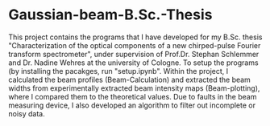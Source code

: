 # Gaussian-beam-B.Sc.-Thesis

This project contains the programs that I have developed for my B.Sc. thesis
"Characterization of the optical components of a new chirped-pulse Fourier transform spectrometer",
under supervision of Prof.Dr. Stephan Schlemmer and Dr. Nadine Wehres at the university of Cologne. 
To setup the programs (by installing the pacakges, run "setup.ipynb". 
Within the project, I calculated the beam profiles (Beam-Calculation) and extracted the beam widths 
from experimentally extracted beam intensity maps (Beam-plotting), where I compared them to the theoretical values. 
Due to faults in the beam measuring device, I also developed an algorithm to filter out incomplete or noisy data.
